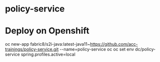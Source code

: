 # policy-service

# Deploy on Openshift
oc new-app fabric8/s2i-java:latest-java11~https://github.com/acc-trainings/policy-service.git --name=policy-service
oc oc set env dc/policy-service spring.profiles.active=local
